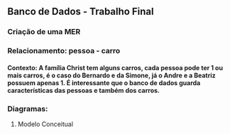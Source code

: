 ## Banco de Dados - Trabalho Final
### **Criação de uma MER**

### Relacionamento: pessoa - carro

#### Contexto: A família Christ tem alguns carros, cada pessoa pode ter 1 ou mais carros, é o caso do Bernardo e da Simone, já o Andre e a Beatriz possuem apenas 1. É interessante que o banco de dados guarda características das pessoas e também dos carros.

### Diagramas:
1. Modelo Conceitual

